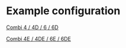 # Example configuration

[Combi 4 / 4D / 6 / 6D](combi.yaml)

[Combi 4E / 4DE / 6E / 6DE](combi_E.yaml)
